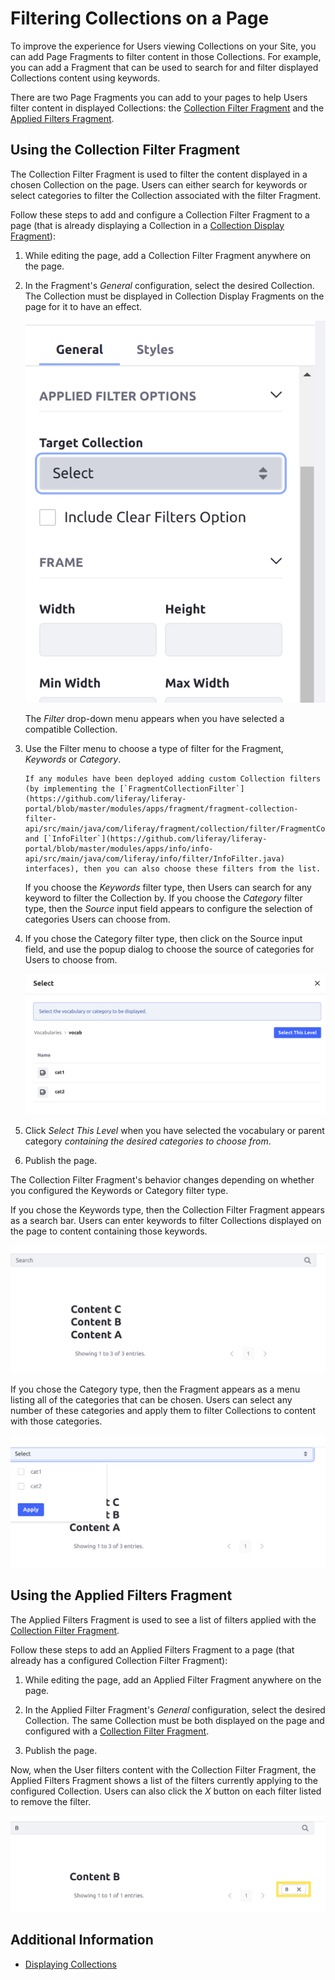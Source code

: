 # Filtering Collections on a Page

To improve the experience for Users viewing Collections on your Site, you can add Page Fragments to filter content in those Collections. For example, you can add a Fragment that can be used to search for and filter displayed Collections content using keywords.

There are two Page Fragments you can add to your pages to help Users filter content in displayed Collections: the [Collection Filter Fragment](#using-the-collection-filter-fragment) and the [Applied Filters Fragment](#using-the-applied-filters-fragment).

## Using the Collection Filter Fragment

The Collection Filter Fragment is used to filter the content displayed in a chosen Collection on the page. Users can either search for keywords or select categories to filter the Collection associated with the filter Fragment.

Follow these steps to add and configure a Collection Filter Fragment to a page (that is already displaying a Collection in a [Collection Display Fragment](./displaying-collections.md#configuring-a-collection-display-fragment)):

1. While editing the page, add a Collection Filter Fragment anywhere on the page.

1. In the Fragment's *General* configuration, select the desired Collection. The Collection must be displayed in Collection Display Fragments on the page for it to have an effect.

    ![Configure the Fragment to use a Collection that is already displayed in a Collection Display Fragment.](./filtering-collections-on-a-page/images/01.png)

    The *Filter* drop-down menu appears when you have selected a compatible Collection.

1. Use the Filter menu to choose a type of filter for the Fragment, *Keywords* or *Category*.

    ```{note}
    If any modules have been deployed adding custom Collection filters (by implementing the [`FragmentCollectionFilter`](https://github.com/liferay/liferay-portal/blob/master/modules/apps/fragment/fragment-collection-filter-api/src/main/java/com/liferay/fragment/collection/filter/FragmentCollectionFilter.java) and [`InfoFilter`](https://github.com/liferay/liferay-portal/blob/master/modules/apps/info/info-api/src/main/java/com/liferay/info/filter/InfoFilter.java) interfaces), then you can also choose these filters from the list.
    ```

    If you choose the *Keywords* filter type, then Users can search for any keyword to filter the Collection by. If you choose the *Category* filter type, then the *Source* input field appears to configure the selection of categories Users can choose from.

1. If you chose the Category filter type, then click on the Source input field, and use the popup dialog to choose the source of categories for Users to choose from.

    ![Select the vocabulary or category that contains the desired category selection.](./filtering-collections-on-a-page/images/02.png)

1. Click *Select This Level* when you have selected the vocabulary or parent category *containing the desired categories to choose from*.

1. Publish the page.

The Collection Filter Fragment's behavior changes depending on whether you configured the Keywords or Category filter type.

If you chose the Keywords type, then the Collection Filter Fragment appears as a search bar. Users can enter keywords to filter Collections displayed on the page to content containing those keywords.

![The Keywords filter type presents a search bar to Users to enter keywords to filter by.](./filtering-collections-on-a-page/images/03.png)

If you chose the Category type, then the Fragment appears as a menu listing all of the categories that can be chosen. Users can select any number of these categories and apply them to filter Collections to content with those categories.

![The Category filter type presents a list of categories for Users to enable and apply as a filter.](./filtering-collections-on-a-page/images/04.png)

## Using the Applied Filters Fragment

The Applied Filters Fragment is used to see a list of filters applied with the [Collection Filter Fragment](#using-the-collection-filter-fragment).

Follow these steps to add an Applied Filters Fragment to a page (that already has a configured Collection Filter Fragment):

1. While editing the page, add an Applied Filter Fragment anywhere on the page.

1. In the Applied Filter Fragment's *General* configuration, select the desired Collection. The same Collection must be both displayed on the page and configured with a [Collection Filter Fragment](#using-the-collection-filter-fragment).

1. Publish the page.

Now, when the User filters content with the Collection Filter Fragment, the Applied Filters Fragment shows a list of the filters currently applying to the configured Collection. Users can also click the *X* button on each filter listed to remove the filter.

![The Applied Filters Fragment shows all filters currently applied to the configured Collection.](./filtering-collections-on-a-page/images/05.png)

## Additional Information

* [Displaying Collections](./displaying-collections.md)
